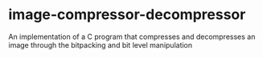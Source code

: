 # image-compressor-decompressor
An implementation of a C program that compresses and decompresses an image through the bitpacking and bit level manipulation

